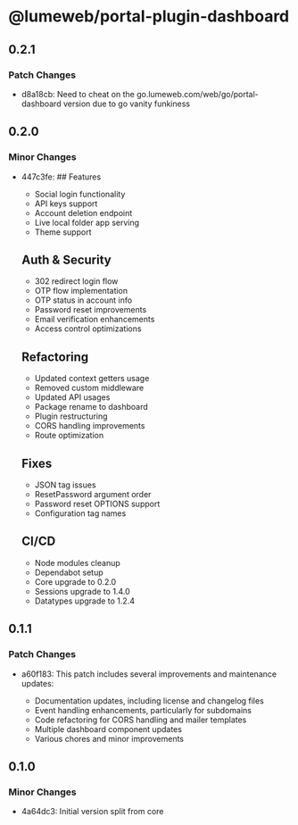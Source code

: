 # @lumeweb/portal-plugin-dashboard

## 0.2.1

### Patch Changes

- d8a18cb: Need to cheat on the go.lumeweb.com/web/go/portal-dashboard version due to go vanity funkiness

## 0.2.0

### Minor Changes

- 447c3fe: ## Features

  - Social login functionality
  - API keys support
  - Account deletion endpoint
  - Live local folder app serving
  - Theme support

  ## Auth & Security

  - 302 redirect login flow
  - OTP flow implementation
  - OTP status in account info
  - Password reset improvements
  - Email verification enhancements
  - Access control optimizations

  ## Refactoring

  - Updated context getters usage
  - Removed custom middleware
  - Updated API usages
  - Package rename to dashboard
  - Plugin restructuring
  - CORS handling improvements
  - Route optimization

  ## Fixes

  - JSON tag issues
  - ResetPassword argument order
  - Password reset OPTIONS support
  - Configuration tag names

  ## CI/CD

  - Node modules cleanup
  - Dependabot setup
  - Core upgrade to 0.2.0
  - Sessions upgrade to 1.4.0
  - Datatypes upgrade to 1.2.4

## 0.1.1

### Patch Changes

- a60f183: This patch includes several improvements and maintenance updates:

  - Documentation updates, including license and changelog files
  - Event handling enhancements, particularly for subdomains
  - Code refactoring for CORS handling and mailer templates
  - Multiple dashboard component updates
  - Various chores and minor improvements

## 0.1.0

### Minor Changes

- 4a64dc3: Initial version split from core
